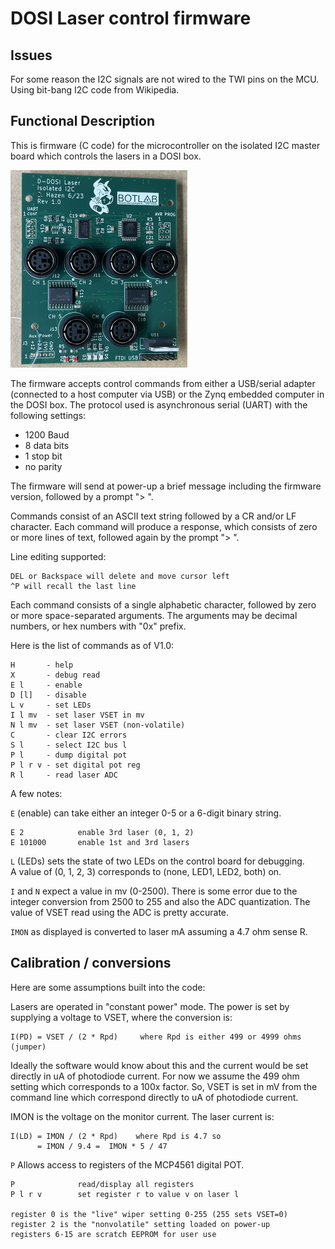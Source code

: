 # DOSI Laser control firmware

## Issues

For some reason the I2C signals are not wired to the TWI pins on the MCU.
Using bit-bang I2C code from Wikipedia.

## Functional Description

This is firmware (C code) for the microcontroller on the isolated I2C
master board which controls the lasers in a DOSI box.

![image](images/board.jpg)

The firmware accepts control commands from either a USB/serial adapter
(connected to a host computer via USB) or the Zynq embedded computer
in the DOSI box.  The protocol used is asynchronous serial (UART) with
the following settings:

* 1200 Baud
* 8 data bits
* 1 stop bit
* no parity

The firmware will send at power-up a brief message including the
firmware version, followed by a prompt "> ".

Commands consist of an ASCII text string followed by a CR and/or LF
character.  Each command will produce a response, which consists of
zero or more lines of text, followed again by the prompt "> ".

Line editing supported:

    DEL or Backspace will delete and move cursor left
    ^P will recall the last line

Each command consists of a single alphabetic character, followed by
zero or more space-separated arguments.  The arguments may be decimal
numbers, or hex numbers with "0x" prefix.

Here is the list of commands as of V1.0:

    H       - help
    X       - debug read
    E l     - enable
    D [l]   - disable
    L v     - set LEDs
    I l mv  - set laser VSET in mv
    N l mv  - set laser VSET (non-volatile)
    C       - clear I2C errors
    S l     - select I2C bus l
    P l     - dump digital pot
    P l r v - set digital pot reg
    R l     - read laser ADC

A few notes:

```E``` (enable) can take either an integer 0-5 or a 6-digit binary string.

    E 2            enable 3rd laser (0, 1, 2)
	E 101000       enable 1st and 3rd lasers

```L``` (LEDs) sets the state of two LEDs on the control board for debugging.
<br>A value of (0, 1, 2, 3) corresponds to (none, LED1, LED2, both) on.

```I``` and ```N``` expect a value in mv (0-2500).  There is some
error due to the integer conversion from 2500 to 255 and also the ADC
quantization.  The value of VSET read using the ADC is pretty
accurate.

```IMON``` as displayed is converted to laser mA assuming a 4.7 ohm
sense R.

## Calibration / conversions

Here are some assumptions built into the code:

Lasers are operated in "constant power" mode.  The power is set by supplying
a voltage to VSET, where the conversion is:

    I(PD) = VSET / (2 * Rpd)     where Rpd is either 499 or 4999 ohms (jumper)

Ideally the software would know about this and the current would be
set directly in uA of photodiode current.  For now we assume the 499
ohm setting which corresponds to a 100x factor.  So, VSET is set in mV
from the command line which correspond directly to uA of photodiode
current.

IMON is the voltage on the monitor current.  The laser current is:

    I(LD) = IMON / (2 * Rpd)    where Rpd is 4.7 so
	      = IMON / 9.4 =  IMON * 5 / 47


```P``` Allows access to registers of the MCP4561 digital POT.

    P              read/display all registers
	P l r v        set register r to value v on laser l
	
    register 0 is the "live" wiper setting 0-255 (255 sets VSET=0)
	register 2 is the "nonvolatile" setting loaded on power-up
	registers 6-15 are scratch EEPROM for user use


